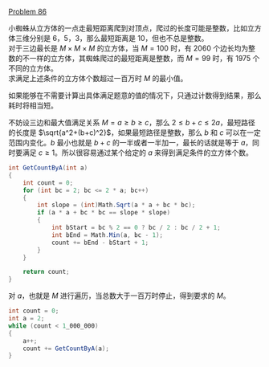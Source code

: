 [Problem 86](https://projecteuler.net/problem=86)

小蜘蛛从立方体的一点走最短距离爬到对顶点，爬过的长度可能是整数，比如立方体三维分别是 6，5，3，那么最短距离是 10，但也不总是整数。  
对于三边最长是 $M\times M\times M$ 的立方体，当 $M=100$ 时，有 2060 个边长均为整数的不一样的立方体，其蜘蛛爬过的最短距离是整数，而 $M=99$ 时，有 1975 个不同的立方体。  
求满足上述条件的立方体个数超过一百万时 $M$ 的最小值。

如果能够在不需要计算出具体满足题意的值的情况下，只通过计数得到结果，那么耗时将相当短。

不妨设三边和最大值满足关系 $M=a\geq b\geq c$，那么 $2\leq b+c\leq 2a$，最短路径的长度是 $\sqrt{a^2+(b+c)^2}$，如果最短路径是整数，那么 $b$ 和 $c$ 可以在一定范围内变化。$b$ 最小也就是 $b+c$ 的一半或者一半加一，最长的话就是等于 $a$，同时要满足 $c\geq 1$。所以很容易通过某个给定的 $a$ 来得到满足条件的立方体个数。
``` csharp
int GetCountByA(int a)
{
    int count = 0;
    for (int bc = 2; bc <= 2 * a; bc++)
    {
        int slope = (int)Math.Sqrt(a * a + bc * bc);
        if (a * a + bc * bc == slope * slope)
        {
            int bStart = bc % 2 == 0 ? bc / 2 : bc / 2 + 1;
            int bEnd = Math.Min(a, bc - 1);
            count += bEnd - bStart + 1;
        }
    }

    return count;
}
```

对 $a$，也就是 $M$ 进行遍历，当总数大于一百万时停止，得到要求的 $M$。
``` csharp
int count = 0;
int a = 2;
while (count < 1_000_000)
{
    a++;
    count += GetCountByA(a);
}
```
